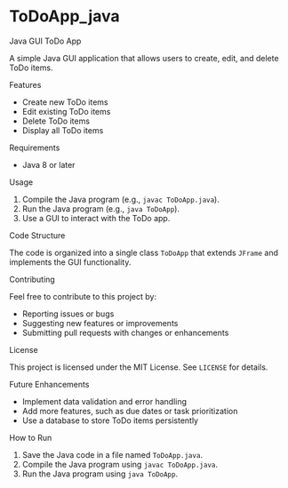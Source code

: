 # ToDoApp_java

Java GUI ToDo App

A simple Java GUI application that allows users to create, edit, and delete ToDo items.

Features

- Create new ToDo items
- Edit existing ToDo items
- Delete ToDo items
- Display all ToDo items

Requirements

- Java 8 or later

Usage

1. Compile the Java program (e.g., `javac ToDoApp.java`).
2. Run the Java program (e.g., `java ToDoApp`).
3. Use a GUI to interact with the ToDo app.

Code Structure

The code is organized into a single class `ToDoApp` that extends `JFrame` and implements the GUI functionality.

Contributing

Feel free to contribute to this project by:

- Reporting issues or bugs
- Suggesting new features or improvements
- Submitting pull requests with changes or enhancements

License

This project is licensed under the MIT License. See `LICENSE` for details.

Future Enhancements

- Implement data validation and error handling
- Add more features, such as due dates or task prioritization
- Use a database to store ToDo items persistently

How to Run

1. Save the Java code in a file named `ToDoApp.java`.
2. Compile the Java program using `javac ToDoApp.java`.
3. Run the Java program using `java ToDoApp`.
